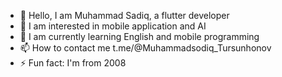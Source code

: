 - 👋 Hello, I am Muhammad Sadiq, a flutter developer
- 👀 I am interested in mobile application and AI
- 🌱 I am currently learning English and mobile programming
- 📫 How to contact me t.me/@Muhammadsodiq_Tursunhonov
- ⚡ Fun fact: I'm from 2008
